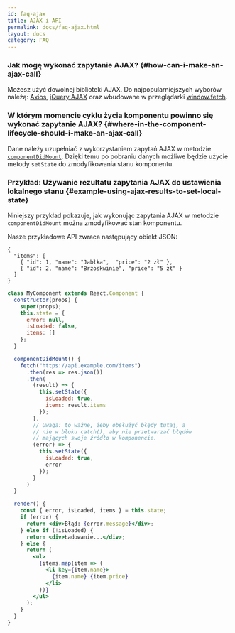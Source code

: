 ```yaml
---
id: faq-ajax
title: AJAX i API
permalink: docs/faq-ajax.html
layout: docs
category: FAQ
---
```


### Jak mogę wykonać zapytanie AJAX? {#how-can-i-make-an-ajax-call}

Możesz użyć dowolnej biblioteki AJAX. Do najpopularniejszych wyborów należą: [Axios](https://github.com/axios/axios), [jQuery AJAX](https://api.jquery.com/jQuery.ajax/) oraz wbudowane w przeglądarki [window.fetch](https://developer.mozilla.org/en-US/docs/Web/API/Fetch_API).

### W którym momencie cyklu życia komponentu powinno się wykonać zapytanie AJAX? {#where-in-the-component-lifecycle-should-i-make-an-ajax-call}

Dane należy uzupełniać z wykorzystaniem zapytań AJAX w metodzie [`componentDidMount`](/docs/react-component.html#mounting). Dzięki temu po pobraniu danych możliwe będzie użycie metody `setState` do zmodyfikowania stanu komponentu.

### Przykład: Używanie rezultatu zapytania AJAX do ustawienia lokalnego stanu {#example-using-ajax-results-to-set-local-state}

Niniejszy przykład pokazuje, jak wykonując zapytania AJAX w metodzie `componentDidMount` można zmodyfikować stan komponentu.

Nasze przykładowe API zwraca następujący obiekt JSON:

```
{
  "items": [
    { "id": 1, "name": "Jabłka",  "price": "2 zł" },
    { "id": 2, "name": "Brzoskwinie", "price": "5 zł" }
  ]
}
```

```jsx
class MyComponent extends React.Component {
  constructor(props) {
    super(props);
    this.state = {
      error: null,
      isLoaded: false,
      items: []
    };
  }

  componentDidMount() {
    fetch("https://api.example.com/items")
      .then(res => res.json())
      .then(
        (result) => {
          this.setState({
            isLoaded: true,
            items: result.items
          });
        },
        // Uwaga: to ważne, żeby obsłużyć błędy tutaj, a
        // nie w bloku catch(), aby nie przetwarzać błędów
        // mających swoje źródło w komponencie.
        (error) => {
          this.setState({
            isLoaded: true,
            error
          });
        }
      )
  }

  render() {
    const { error, isLoaded, items } = this.state;
    if (error) {
      return <div>Błąd: {error.message}</div>;
    } else if (!isLoaded) {
      return <div>Ładowanie...</div>;
    } else {
      return (
        <ul>
          {items.map(item => (
            <li key={item.name}>
              {item.name} {item.price}
            </li>
          ))}
        </ul>
      );
    }
  }
}
```
